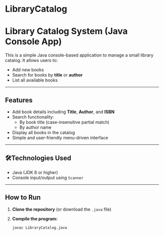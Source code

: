 # LibraryCatalog
#  Library Catalog System (Java Console App)

This is a simple Java console-based application to manage a small library catalog. It allows users to:

-  Add new books
-  Search for books by **title** or **author**
-  List all available books

---

##  Features

- Add book details including **Title**, **Author**, and **ISBN**
- Search functionality:
  - By book title (case-insensitive partial match)
  - By author name
- Display all books in the catalog
- Simple and user-friendly menu-driven interface

---

## 🛠Technologies Used

- Java (JDK 8 or higher)
- Console input/output using `Scanner`

---

##  How to Run

1. **Clone the repository** (or download the `.java` file)

2. **Compile the program:**

   ```bash
   javac LibraryCatalog.java

